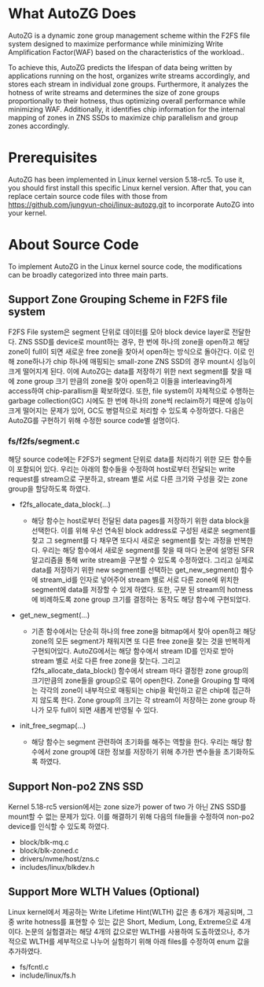 # What AutoZG Does
AutoZG is a dynamic zone group management scheme within the F2FS file system designed to maximize performance while minimizing Write Amplification Factor(WAF) based on the characteristics of the workload.. 

To achieve this, AutoZG predicts the lifespan of data being written by applications running on the host, organizes write streams accordingly, and stores each stream in individual zone groups. Furthermore, it analyzes the hotness of write streams and determines the size of zone groups proportionally to their hotness, thus optimizing overall performance while minimizing WAF. Additionally, it identifies chip information for the internal mapping of zones in ZNS SSDs to maximize chip parallelism and group zones accordingly.

# Prerequisites
AutoZG has been implemented in Linux kernel version 5.18-rc5. To use it, you should first install this specific Linux kernel version. After that, you can replace certain source code files with those from https://github.com/jungyun-choi/linux-autozg.git to incorporate AutoZG into your kernel.

# About Source Code
To implement AutoZG in the Linux kernel source code, the modifications can be broadly categorized into three main parts.

## Support Zone Grouping Scheme in F2FS file system
F2FS File system은 segment 단위로 데이터를 모아 block device layer로 전달한다. ZNS SSD를 device로 mount하는 경우, 한 번에 하나의 zone을 open하고 해당 zone이 full이 되면 새로운 free zone을 찾아서 open하는 방식으로 돌아간다. 이로 인해 zone하나가 chip 하나에 매핑되는 small-zone ZNS SSD의 경우 mount시 성능이 크게 떨어지게 된다. 이에 AutoZG는 data를 저장하기 위한 next segment를 찾을 때에 zone group 크기 만큼의 zone을 찾아 open하고 이들을 interleaving하게 access하여 chip-parallism을 확보하였다. 또한, file system이 자체적으로 수행하는 garbage collection(GC) 시에도 한 번에 하나의 zone씩 reclaim하기 때문에 성능이 크게 떨어지는 문제가 있어, GC도 병렬적으로 처리할 수 있도록 수정하였다. 다음은 AutoZG를 구현하기 위해 수정한 source code별 설명이다.

### fs/f2fs/segment.c
해당 source code에는 F2FS가 segment 단위로 data를 처리하기 위한 모든 함수들이 포함되어 있다. 우리는 아래의 함수들을 수정하여 host로부터 전달되는 write request를 stream으로 구분하고, stream 별로 서로 다른 크기와 구성을 갖는 zone group을 할당하도록 하였다.

- f2fs_allocate_data_block(...)
  - 해당 함수는 host로부터 전달된 data pages를 저장하기 위한 data block을 선택한다. 이를 위해 우선 연속된 block address로 구성된 새로운 segment를 찾고 그 segment를 다 채우면 또다시 새로운 segment를 찾는 과정을 반복한다. 우리는 해당 함수에서 새로운 segment를 찾을 때 마다 논문에 설명된 SFR 알고리즘을 통해 write stream을 구분할 수 있도록 수정하였다. 그리고 실제로 data를 저장하기 위한 new segment를 선택하는 get_new_segment() 함수에 stream_id를 인자로 넣어주어 stream 별로 서로 다른 zone에 위치한 segment에 data를 저장할 수 있게 하였다. 또한, 구분 된 stream의 hotness에 비례하도록 zone group 크기를 결정하는 동작도 해당 함수에 구현되었다.
  
- get_new_segment(...)
  - 기존 함수에서는 단순히 하나의 free zone을 bitmap에서 찾아 open하고 해당 zone의 모든 segment가 채워지면 또 다른 free zone을 찾는 것을 반복하게 구현되어있다. AutoZG에서는 해당 함수에서 stream ID를 인자로 받아 stream 별로 서로 다른 free zone을 찾는다. 그리고 f2fs_allocate_data_block() 함수에서 stream 마다 결정한 zone group의 크기만큼의 zone들을 group으로 묶어 open한다. Zone을 Grouping 할 때에는 각각의 zone이 내부적으로 매핑되는 chip을 확인하고 같은 chip에 접근하지 않도록 한다. Zone group의 크기는 각 stream이 저장하는 zone group 하나가 모두 full이 되면 새롭게 반영될 수 있다.

- init_free_segmap(...)
  - 해당 함수는 segment 관련하여 초기화를 해주는 역할을 한다. 우리는 해당 함수에서 zone group에 대한 정보를 저장하기 위해 추가한 변수들을 초기화하도록 하였다. 

## Support Non-po2 ZNS SSD
Kernel 5.18-rc5 version에서는 zone size가 power of two 가 아닌 ZNS SSD를 mount할 수 없는 문제가 있다. 이를 해결하기 위해 다음의 file들을 수정하여 non-po2 device를 인식할 수 있도록 하였다. 

- block/blk-mq.c
- block/blk-zoned.c
- drivers/nvme/host/zns.c
- includes/linux/blkdev.h

## Support More WLTH Values (Optional)
Linux kernel에서 제공하는 Write Lifetime Hint(WLTH) 값은 총 6개가 제공되며, 그 중  write hotness를 표현할 수 있는 값은 Short, Medium, Long, Extreme으로 4개이다. 논문의 실험결과는 해당 4개의 값으로만 WLTH를 사용하여 도출하였으나, 추가적으로 WLTH를 세부적으로 나누어 실험하기 위해 아래 files를 수정하여 enum 값을 추가하였다.

- fs/fcntl.c
- include/linux/fs.h
  

